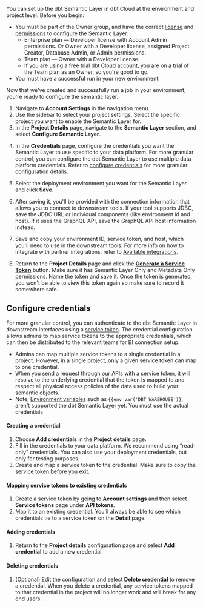 You can set up the dbt Semantic Layer in dbt Cloud at the environment and project level. Before you begin:

- You must be part of the Owner group, and have the correct [license](/docs/cloud/manage-access/seats-and-users) and [permissions](/docs/cloud/manage-access/self-service-permissions) to configure the Semantic Layer:
    * Enterprise plan &mdash; Developer license with Account Admin permissions. Or Owner with a Developer license, assigned Project Creator, Database Admin, or Admin permissions.
    * Team plan &mdash; Owner with a Developer license.
    * If you are using a free trial dbt Cloud account, you are on a trial of the Team plan as an Owner, so you're good to go.
- You must have a successful run in your new environment.

Now that we've created and successfully run a job in your environment, you're ready to configure the semantic layer.

1. Navigate to **Account Settings** in the navigation menu.
2. Use the sidebar to select your project settings. Select the specific project you want to enable the Semantic Layer for.
3. In the **Project Details** page, navigate to the **Semantic Layer** section, and select **Configure Semantic Layer**.

<Lightbox src="/img/docs/dbt-cloud/semantic-layer/new-sl-configure.jpg" width="60%" title="Semantic Layer section in the Project Details page"/>

4. In the **Credentials** page, configure the credentials you want the Semantic Layer to use specific to your data platform. For more granular control, you can configure the dbt Semantic Layer to use multiple data platform credentials. Refer to [configure credentials](#configure-credentials) for more granular configuration details.

5. Select the deployment environment you want for the Semantic Layer and click **Save**.
6. After saving it, you'll be provided with the connection information that allows you to connect to downstream tools. If your tool supports JDBC, save the JDBC URL or individual components (like environment id and host). If it uses the GraphQL API, save the GraphQL API host information instead.

<Lightbox src="/img/docs/dbt-cloud/semantic-layer/sl-configure-example.jpg" width="50%" title="After configuring, you'll be provided with the connection details to connect to you downstream tools." />

7. Save and copy your environment ID, service token, and host, which you'll need to use in the downstream tools. For more info on how to integrate with partner integrations, refer to [Available integrations](/docs/cloud-integrations/avail-sl-integrations).

8. Return to the **Project Details** page and click the **[Generate a Service Token](/docs/dbt-cloud-apis/service-tokens)** button. Make sure it has Semantic Layer Only and Metadata Only permissions. Name the token and save it. Once the token is generated, you won't be able to view this token again so make sure to record it somewhere safe.  

## Configure credentials

For more granular control, you can authenticate to the dbt Semantic Layer in downstream interfaces using a [service token](/docs/dbt-cloud-apis/service-tokens). The credential configuration allows admins to map service tokens to the appropriate credentials, which can then be distributed to the relevant teams for BI connection setup. 

- Admins can map multiple service tokens to a single credential in a project. However, in a single project, only a given service token can map to one credential.
- When you send a request through our APIs with a service token, it will resolve to the underlying credential that the token is mapped to and respect all physical access policies of the data used to build your semantic objects.
- Note, [Environment variables](/docs/build/environment-variables) such as `{{env_var('DBT_WAREHOUSE')}`, aren't supported the dbt Semantic Layer yet. You must use the actual credentials

#### Creating a credential

1. Choose **Add credentials** in the **Project details** page.
2. Fill in the credentials to your data platform. We recommend using “read-only” credentials. You can also use your deployment credentials, but only for testing purposes.
3. Create and map a service token to the credential. Make sure to copy the service token before you exit.

#### Mapping service tokens to existing credentials

1. Create a service token by going to **Account settings** and then select **Service tokens** page under **API tokens**.
2. Map it to an existing credential. You’ll always be able to see which credentials tie to a service token on the **Detail** page.

#### Adding credentials

1. Return to the **Project details** configuration page and select **Add credential** to add a new credential.

#### Deleting credentials

1. (Optional) Edit the configuration and select **Delete credential** to remove a credential. When you delete a credential, any service tokens mapped to that credential in the project will no longer work and will break for any end users.

<Lightbox src="/img/docs/dbt-cloud/semantic-layer/sl-configure-sl.jpg" width="55%" title="Enter the credentials you want the Semantic Layer to use specific to your data platform, and select the deployment environment."/>
